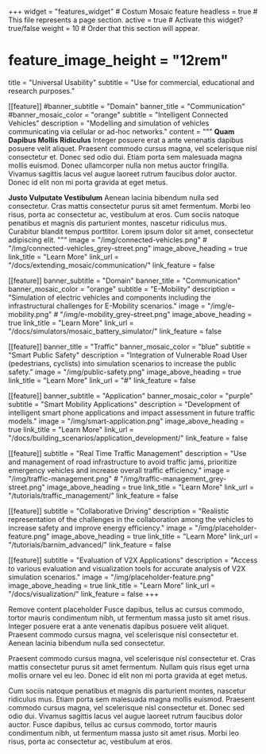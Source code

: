 +++
widget = "features_widget" # Costum Mosaic feature
headless = true  # This file represents a page section.
active = true  # Activate this widget? true/false
weight = 10  # Order that this section will appear.

# feature_image_height = "12rem"

title = "Universal Usability"
subtitle = "Use for commercial, educational and research purposes."

[[feature]]
  #banner_subtitle = "Domain"
  banner_title = "Communication"
  #banner_mosaic_color = "orange"
  subtitle = "Intelligent Connected Vehicles"
  description = "Modelling and simulation of vehicles communicating via cellular or ad-hoc networks."
  content = """
  <b>Quam Dapibus Mollis Ridiculus</b>
  Integer posuere erat a ante venenatis dapibus posuere velit aliquet. Praesent commodo cursus magna, vel scelerisque nisl consectetur et. Donec sed odio dui. Etiam porta sem malesuada magna mollis euismod. Donec ullamcorper nulla non metus auctor fringilla. Vivamus sagittis lacus vel augue laoreet rutrum faucibus dolor auctor. Donec id elit non mi porta gravida at eget metus.
  
  <b>Justo Vulputate Vestibulum</b>
  Aenean lacinia bibendum nulla sed consectetur. Cras mattis consectetur purus sit amet fermentum. Morbi leo risus, porta ac consectetur ac, vestibulum at eros. Cum sociis natoque penatibus et magnis dis parturient montes, nascetur ridiculus mus. Curabitur blandit tempus porttitor. Lorem ipsum dolor sit amet, consectetur adipiscing elit.
  """
  image = "/img/connected-vehicles.png"  # "/img/connected-vehicles_grey-street.png"
  image_above_heading = true
  link_title = "Learn More"
  link_url = "/docs/extending_mosaic/communication/"
  link_feature = false
  
[[feature]]
  banner_subtitle = "Domain"
  banner_title = "Communication"
  banner_mosaic_color = "orange"
  subtitle = "E-Mobility"
  description = "Simulation of electric vehicles and components including the infrastructural challenges for E-Mobility scenarios."
  image = "/img/e-mobility.png"  # "/img/e-mobility_grey-street.png"
  image_above_heading = true
  link_title = "Learn More"
  link_url = "/docs/simulators/mosaic_battery_simulator/"
  link_feature = false

[[feature]]
  banner_title = "Traffic"
  banner_mosaic_color = "blue"
  subtitle = "Smart Public Safety"
  description = "Integration of Vulnerable Road User (pedestrians, cyclists) into simulation scenarios to increase the public safety."
  image = "/img/public-safety.png"
  image_above_heading = true
  link_title = "Learn More"
  link_url = "#"
  link_feature = false

  [[feature]]
  banner_subtitle = "Application"
  banner_mosaic_color = "purple"
  subtitle = "Smart Mobility Applications"
  description = "Development of intelligent smart phone applications and impact assessment in future traffic models."
  image = "/img/smart-application.png"
  image_above_heading = true
  link_title = "Learn More"
  link_url = "/docs/building_scenarios/application_development/"
  link_feature = false

[[feature]]
  subtitle = "Real Time Traffic Management"
  description = "Use and management of road infrastructure to avoid traffic jams, prioritize emergency vehicles and increase overall traffic efficiency."
  image = "/img/traffic-management.png"  # "/img/traffic-management_grey-street.png"
  image_above_heading = true
  link_title = "Learn More"
  link_url = "/tutorials/traffic_management/"
  link_feature = false

  [[feature]]
  subtitle = "Collaborative Driving"
  description = "Realistic representation of the challenges in the collaboration among the vehicles to increase safety and improve energy efficiency."
  image = "/img/placeholder-feature.png"
  image_above_heading = true
  link_title = "Learn More"
  link_url = "/tutorials/barnim_advanced/"
  link_feature = false

  [[feature]]
  subtitle = "Evaluation of V2X Applications"
  description = "Access to various evaluation and visualization tools for accurate analysis of V2X simulation scenarios."
  image = "/img/placeholder-feature.png"
  image_above_heading = true
  link_title = "Learn More"
  link_url = "/docs/visualization/"
  link_feature = false
+++

<span class="todo">Remove content placeholder</span> Fusce dapibus, tellus ac cursus commodo, tortor mauris condimentum nibh, ut fermentum massa justo sit amet risus. Integer posuere erat a ante venenatis dapibus posuere velit aliquet. Praesent commodo cursus magna, vel scelerisque nisl consectetur et. Aenean lacinia bibendum nulla sed consectetur.

Praesent commodo cursus magna, vel scelerisque nisl consectetur et. Cras mattis consectetur purus sit amet fermentum. Nullam quis risus eget urna mollis ornare vel eu leo. Donec id elit non mi porta gravida at eget metus.

Cum sociis natoque penatibus et magnis dis parturient montes, nascetur ridiculus mus. Etiam porta sem malesuada magna mollis euismod. Praesent commodo cursus magna, vel scelerisque nisl consectetur et. Donec sed odio dui. Vivamus sagittis lacus vel augue laoreet rutrum faucibus dolor auctor. Fusce dapibus, tellus ac cursus commodo, tortor mauris condimentum nibh, ut fermentum massa justo sit amet risus. Morbi leo risus, porta ac consectetur ac, vestibulum at eros.
